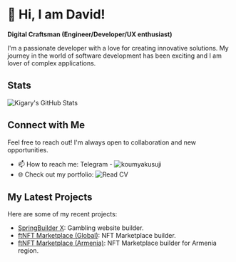 # 👋 Hi, I am David!

**Digital Craftsman (Engineer/Developer/UX enthusiast)**

I'm a passionate developer with a love for creating innovative solutions. My journey in the world of software development has been exciting and I am lover of complex applications.

## Stats
![Kigary's GitHub Stats](https://github-readme-stats.vercel.app/api?username=kigary&show_icons=true&theme=gruvbox)

## Connect with Me
Feel free to reach out! I'm always open to collaboration and new opportunities.

- 📫 How to reach me: Telegram - ![koumyakusuji](https://t.me/koumyakusuji)
- 🌐 Check out my portfolio: ![Read CV](https://read.cv/kigary)

## My Latest Projects
Here are some of my recent projects:

- [SpringBuilder X](https://www.betconstruct.com/springbuilderx): Gambling website builder.
- [ftNFT Marketplace (Global)](https://www.ftnft.com/): NFT Marketplace builder.
- [ftNFT Marketplace (Armenia)](https://ftnft.am/en): NFT Marketplace builder for Armenia region.

